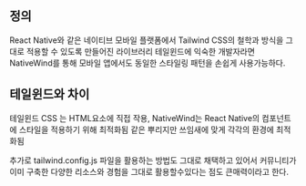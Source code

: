 
## 정의
React Native와 같은 네이티브 모바일 플랫폼에서 Tailwind CSS의 철학과 방식을 그대로 적용할 수 있도록 만들어진 라이브러리
테일윈드에 익숙한 개발자라면 NativeWind를 통해 모바일 앱에서도 동일한 스타일링 패턴을 손쉽게 사용가능하다.

## 테일윈드와 차이
테일윈드 CSS 는 HTML요소에 직접 작용, NativeWind는 React Native의 컴포넌트에 스타일을 적용하기 위해 최적화됨
같은 뿌리지만 쓰임새에 맞게 각각의 환경에 최적화됨

추가로 tailwind.config.js 파일을 활용하는 방법도 그대로 채택하고 있어서 커뮤니티가 이미 구축한 다양한 리소스와 경험을 그대로 활용할수있다는 점도 큰매력이라고 한다.